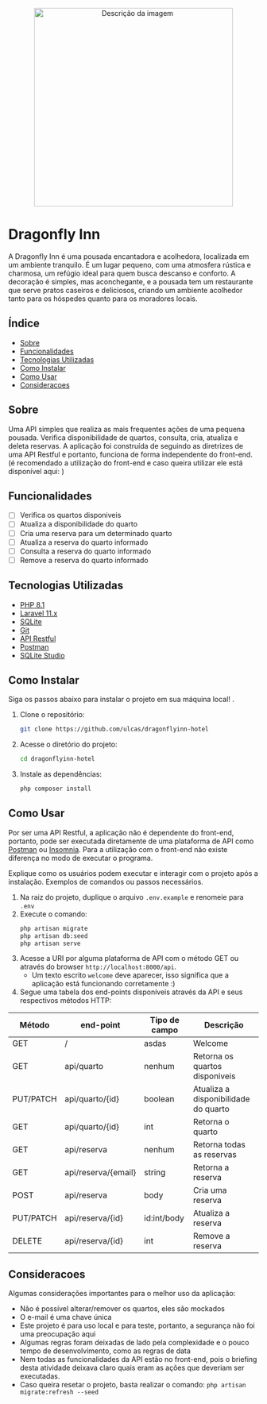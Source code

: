 <p align="center">
  <img src="https://kucdinteractive.com/lgreger/business/images/logo.png" alt="Descrição da imagem" width="400"/>
</p>

# Dragonfly Inn

A Dragonfly Inn é uma pousada encantadora e acolhedora, localizada em um ambiente tranquilo. É um lugar pequeno, com uma atmosfera rústica e charmosa, um refúgio ideal para quem busca descanso e conforto. A decoração é simples, mas aconchegante, e a pousada tem um restaurante que serve pratos caseiros e deliciosos, criando um ambiente acolhedor tanto para os hóspedes quanto para os moradores locais.

## Índice

- [Sobre](#sobre)
- [Funcionalidades](#funcionalidades)
- [Tecnologias Utilizadas](#tecnologias-utilizadas)
- [Como Instalar](#como-instalar)
- [Como Usar](#como-usar)
- [Consideracoes](#consideracoes)

## Sobre

Uma API simples que realiza as mais frequentes ações de uma pequena pousada. Verifica disponibilidade de quartos, consulta, cria, atualiza e deleta reservas.
A aplicação foi construída de seguindo as diretrizes de uma API Restful e portanto, funciona de forma independente do front-end.
(é recomendado a utilização do front-end e caso queira utilizar ele está disponível aqui: )

## Funcionalidades

- [ ] Verifica os quartos disponiveis
- [ ] Atualiza a disponibilidade do quarto
- [ ] Cria uma reserva para um determinado quarto
- [ ] Atualiza a reserva do quarto informado
- [ ] Consulta a reserva do quarto informado
- [ ] Remove a reserva do quarto informado

## Tecnologias Utilizadas

- [PHP 8.1](https://www.php.net/)
- [Laravel 11.x](https://laravel.com/)
- [SQLite](https://sqlite.org/)
- [Git](https://git-scm.com/)
- [API Restful](https://aws.amazon.com/pt/what-is/restful-api/)
- [Postman](https://www.postman.com/)
- [SQLite Studio](https://sqlitestudio.pl/)

## Como Instalar

Siga os passos abaixo para instalar o projeto em sua máquina local! .

1. Clone o repositório:
    ```bash
    git clone https://github.com/ulcas/dragonflyinn-hotel
    ```
2. Acesse o diretório do projeto:
    ```bash
    cd dragonflyinn-hotel
    ```
3. Instale as dependências:
    ```bash
    php composer install
    ```

## Como Usar

Por ser uma API Restful, a aplicação não é dependente do front-end, portanto, pode ser executada diretamente de uma plataforma de API como [Postman](https://www.postman.com/) ou [Insomnia](https://insomnia.rest/download).
Para a utilização com o front-end não existe diferença no modo de executar o programa.

Explique como os usuários podem executar e interagir com o projeto após a instalação. Exemplos de comandos ou passos necessários.

1. Na raiz do projeto, duplique o arquivo `.env.example` e renomeie para `.env` 
2. Execute o comando:
    ```bash
    php artisan migrate
    php artisan db:seed
    php artisan serve
    ```
3. Acesse a URI por alguma plataforma de API com o método GET ou através do browser `http://localhost:8000/api`.
    - Um texto escrito `welcome` deve aparecer, isso significa que a aplicação está funcionando corretamente :) 
4. Segue uma tabela dos end-points disponíveis através da API e seus respectivos métodos HTTP:

| Método    | end-point | Tipo de campo | Descrição |
| -------   | ----- | ------------- | ----------- |
| GET       | / |   asdas | Welcome |
| GET       | api/quarto | nenhum | Retorna os quartos disponiveis |
| PUT/PATCH | api/quarto/{id} | boolean | Atualiza a disponibilidade do quarto |
| GET       | api/quarto/{id} | int | Retorna o quarto |
| GET       | api/reserva | nenhum | Retorna todas as reservas |
| GET       | api/reserva/{email} | string | Retorna a reserva |
| POST      | api/reserva | body | Cria uma reserva |
| PUT/PATCH | api/reserva/{id} | id:int/body | Atualiza a reserva |
| DELETE    | api/reserva/{id} | int | Remove a reserva |

## Consideracoes

Algumas considerações importantes para o melhor uso da aplicação:

- Não é possível alterar/remover os quartos, eles são mockados
- O e-mail é uma chave única
- Este projeto é para uso local e para teste, portanto, a segurança não foi uma preocupação aqui
- Algumas regras foram deixadas de lado pela complexidade e o pouco tempo de desenvolvimento, como as regras de data
- Nem todas as funcionalidades da API estão no front-end, pois o briefing desta atividade deixava claro quais eram as ações que deveriam ser executadas.
- Caso queira resetar o projeto, basta realizar o comando: `php artisan migrate:refresh --seed`
